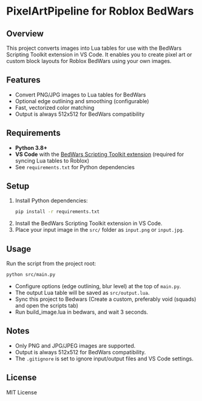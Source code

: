# PixelArtPipeline for Roblox BedWars

## Overview
This project converts images into Lua tables for use with the BedWars Scripting Toolkit extension in VS Code. It enables you to create pixel art or custom block layouts for Roblox BedWars using your own images.

## Features
- Convert PNG/JPG images to Lua tables for BedWars
- Optional edge outlining and smoothing (configurable)
- Fast, vectorized color matching
- Output is always 512x512 for BedWars compatibility

## Requirements
- **Python 3.8+**
- **VS Code** with the [BedWars Scripting Toolkit extension](https://marketplace.visualstudio.com/items?itemName=easy-games.bedwars-scripting-toolkit) (required for syncing Lua tables to Roblox)
- See `requirements.txt` for Python dependencies

## Setup
1. Install Python dependencies:
   ```sh
   pip install -r requirements.txt
   ```
2. Install the BedWars Scripting Toolkit extension in VS Code.
3. Place your input image in the `src/` folder as `input.png` or `input.jpg`.

## Usage
Run the script from the project root:
```sh
python src/main.py
```

- Configure options (edge outlining, blur level) at the top of `main.py`.
- The output Lua table will be saved as `src/output.lua`.
- Sync this project to Bedwars (Create a custom, preferably void (squads) and open the scripts tab)
- Run build_image.lua in bedwars, and wait 3 seconds.

## Notes
- Only PNG and JPG/JPEG images are supported.
- Output is always 512x512 for BedWars compatibility.
- The `.gitignore` is set to ignore input/output files and VS Code settings.

## License
MIT License
